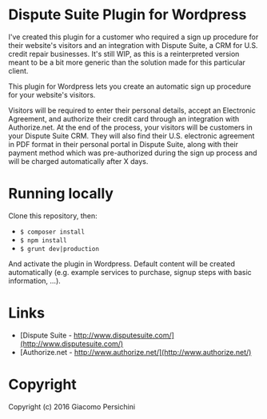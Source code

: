 # Dispute Suite Plugin for Wordpress
I've created this plugin for a customer who required a sign up procedure for their website's visitors and an integration with Dispute Suite, a CRM for U.S. credit repair businesses. It's still WIP, as this is a reinterpreted version meant to be a bit more generic than the solution made for this particular client.

This plugin for Wordpress lets you create an automatic sign up procedure for your website's visitors.

Visitors will be required to enter their personal details, accept an Electronic Agreement, and authorize their credit card through an integration with Authorize.net. At the end of the process, your visitors will be customers in your Dispute Suite CRM. They will also find their U.S. electronic agreement in PDF format in their personal portal in Dispute Suite, along with their payment method which was pre-authorized during the sign up process and will be charged automatically after X days.

# Running locally
Clone this repository, then:

* `$ composer install`
* `$ npm install`
* `$ grunt dev|production`

And activate the plugin in Wordpress. Default content will be created automatically (e.g. example services to purchase, signup steps with basic information, ...).

# Links
* [Dispute Suite - http://www.disputesuite.com/](http://www.disputesuite.com/)
* [Authorize.net - http://www.authorize.net/](http://www.authorize.net/)

# Copyright
Copyright (c) 2016 Giacomo Persichini